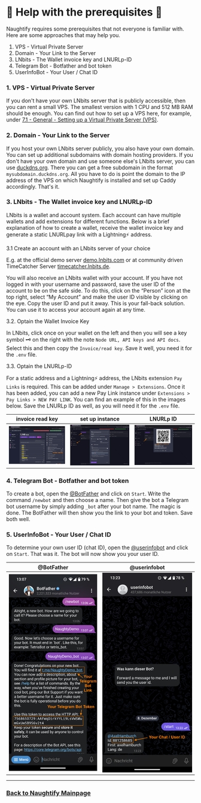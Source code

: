 # 🤖 **Help with the prerequisites** 🤖

Naughtify requires some prerequisites that not everyone is familiar with. Here are some approaches that may help you.

1. VPS - Virtual Private Server
2. Domain - Your Link to the Server 
3. LNbits - The Wallet invoice key and LNURLp-ID
4. Telegram Bot - Botfather and bot token
5. UserInfoBot - Your User / Chat ID

### 1. VPS - Virtual Private Server

If you don't have your own LNbits server that is publicly accessible, then you can rent a small VPS. The smallest version with 1 CPU and 512 MB RAM should be enough. You can find out how to set up a VPS here, for example, under [7.1 - General - Setting up a Virtual Private Server (VPS)](https://ereignishorizont.xyz/lnbits-server/en/#71_-_General_-_Setting_up_a_Virtual_Private_Server_VPS). 

### 2. Domain - Your Link to the Server 

If you host your own LNbits server publicly, you also have your own domain. You can set up additional subdomains with domain hosting providers. If you don't have your own domain and use someone else's LNbits server, you can use [duckdns.org](https://www.duckdns.org/). There you can get a free subdomain in the format `mysubdomain.duckdns.org`. All you have to do is point the domain to the IP address of the VPS on which Naughtify is installed and set up Caddy accordingly. That's it. 

### 3. LNbits - The Wallet invoice key and LNURLp-ID

LNbits is a wallet and account system. Each account can have multiple wallets and add extensions for different functions. Below is a brief explanation of how to create a wallet, receive the wallet invoice key and generate a static LNURLpay link with a Lightning⚡ address.

3.1 Create an account with an LNbits server of your choice

E.g. at the official demo server [demo.lnbits.com](https://demo.lnbits.com) or at community driven TimeCatcher Server [timecatcher.lnbits.de](https://timecatcher.lnbits.de/). 

You will also receive an LNbits wallet with your account. If you have not logged in with your username and password, save the user ID of the account to be on the safe side. To do this, click on the “Person” icon at the top right, select “My Account” and make the user ID visible by clicking on the eye. Copy the user ID and put it away. This is your fall-back solution. You can use it to access your account again at any time.

3.2. Optain the Wallet Invoice Key 

In LNbits, click once on your wallet on the left and then you will see a key symbol 🗝️ on the right with the note `Node URL, API keys and API docs`. Select this and then copy the `Invoice/read key`. Save it well, you need it for the `.env` file.  

3.3. Optain the LNURLp-ID

For a static address and a Lightning⚡ address, the LNbits extension `Pay Links` is required. This can be added under `Manage > Extensions`. Once it has been added, you can add a new Pay Link instance under `Extensions > Pay Links > NEW PAY LINK`. You can find an example of this in the images below. Save the LNURLp ID as well, as you will need it for the `.env` file.

invoice read key          |  set up instance   |  LNURLp ID
:-------------------------:|:-------------------------:|:-------------------------:
<img src="./assets/wallet1invoice.png" width="400">  |  <img src="./assets/wallet2instance.png" width="400">  |  <img src="./assets/wallet3id.png" width="400"> 

### 4. Telegram Bot - Botfather and bot token

To create a bot, open the [@BotFather](https://t.me/BotFather) and click on `Start`. Write the command `/newbot` and then choose a name. Then give the bot a Telegram bot username by simply adding `_bot` after your bot name. The magic is done. The BotFather will then show you the link to your bot and token. Save both well.

### 5. UserInfoBot - Your User / Chat ID

To determine your own user ID (chat ID), open the [@userinfobot](https://t.me/userinfobot) and click on `Start`. That was it. The bot will now show you your user ID.

@BotFather            |  @userinfobot
:-------------------------:|:-------------------------:
<img src="./assets/TelegramBot.png" width="300">  |  <img src="./assets/UserInfoBot.png" width="300"> 

---
### [Back to Naughtify Mainpage](./README.md)

